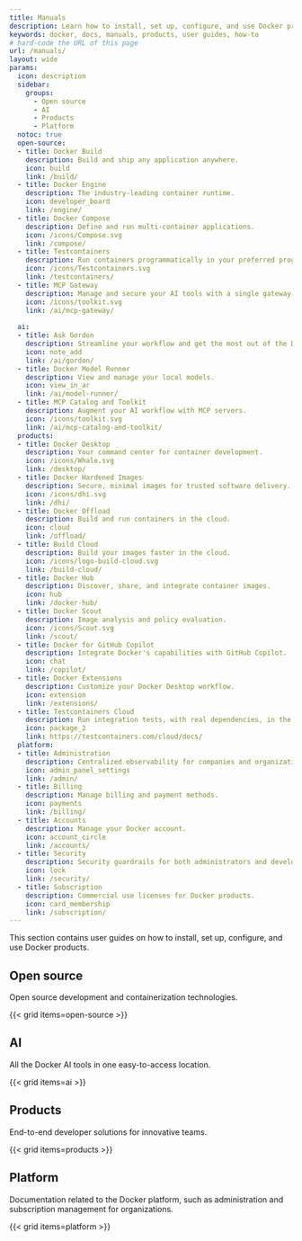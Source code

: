 ```yaml
---
title: Manuals
description: Learn how to install, set up, configure, and use Docker products with this collection of user guides
keywords: docker, docs, manuals, products, user guides, how-to
# hard-code the URL of this page
url: /manuals/
layout: wide
params:
  icon: description
  sidebar:
    groups:
      - Open source
      - AI
      - Products
      - Platform
  notoc: true
  open-source:
  - title: Docker Build
    description: Build and ship any application anywhere.
    icon: build
    link: /build/
  - title: Docker Engine
    description: The industry-leading container runtime.
    icon: developer_board
    link: /engine/
  - title: Docker Compose
    description: Define and run multi-container applications.
    icon: /icons/Compose.svg
    link: /compose/
  - title: Testcontainers
    description: Run containers programmatically in your preferred programming language.
    icon: /icons/Testcontainers.svg
    link: /testcontainers/
  - title: MCP Gateway
    description: Manage and secure your AI tools with a single gateway.
    icon: /icons/toolkit.svg
    link: /ai/mcp-gateway/
    
  ai:
  - title: Ask Gordon
    description: Streamline your workflow and get the most out of the Docker ecosystem with your personal AI assistant.
    icon: note_add
    link: /ai/gordon/
  - title: Docker Model Runner
    description: View and manage your local models.
    icon: view_in_ar
    link: /ai/model-runner/
  - title: MCP Catalog and Toolkit
    description: Augment your AI workflow with MCP servers.
    icon: /icons/toolkit.svg
    link: /ai/mcp-catalog-and-toolkit/
  products:
  - title: Docker Desktop
    description: Your command center for container development.
    icon: /icons/Whale.svg
    link: /desktop/
  - title: Docker Hardened Images
    description: Secure, minimal images for trusted software delivery.
    icon: /icons/dhi.svg
    link: /dhi/
  - title: Docker Offload
    description: Build and run containers in the cloud.
    icon: cloud
    link: /offload/
  - title: Build Cloud
    description: Build your images faster in the cloud.
    icon: /icons/logo-build-cloud.svg
    link: /build-cloud/
  - title: Docker Hub
    description: Discover, share, and integrate container images.
    icon: hub
    link: /docker-hub/
  - title: Docker Scout
    description: Image analysis and policy evaluation.
    icon: /icons/Scout.svg
    link: /scout/
  - title: Docker for GitHub Copilot
    description: Integrate Docker's capabilities with GitHub Copilot.
    icon: chat
    link: /copilot/
  - title: Docker Extensions
    description: Customize your Docker Desktop workflow.
    icon: extension
    link: /extensions/
  - title: Testcontainers Cloud
    description: Run integration tests, with real dependencies, in the cloud.
    icon: package_2
    link: https://testcontainers.com/cloud/docs/
  platform:
  - title: Administration
    description: Centralized observability for companies and organizations.
    icon: admin_panel_settings
    link: /admin/
  - title: Billing
    description: Manage billing and payment methods.
    icon: payments
    link: /billing/
  - title: Accounts
    description: Manage your Docker account.
    icon: account_circle
    link: /accounts/
  - title: Security
    description: Security guardrails for both administrators and developers.
    icon: lock
    link: /security/
  - title: Subscription
    description: Commercial use licenses for Docker products.
    icon: card_membership
    link: /subscription/
---
```


This section contains user guides on how to install, set up, configure, and use
Docker products.

## Open source

Open source development and containerization technologies.

{{< grid items=open-source >}}

## AI

All the Docker AI tools in one easy-to-access location. 

{{< grid items=ai >}}

## Products

End-to-end developer solutions for innovative teams.

{{< grid items=products >}}

## Platform

Documentation related to the Docker platform, such as administration and
subscription management for organizations.

{{< grid items=platform >}}
